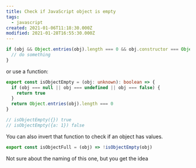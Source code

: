 ```yaml
---
title: Check if JavaScript object is empty
tags:
  - javascript
created: 2021-01-06T11:18:30.000Z
modified: 2021-01-28T16:55:30.000Z
---
```


```js
if (obj && Object.entries(obj).length === 0 && obj.constructor === Object) {
  // do something
}
```

or use a function:

```ts
export const isObjectEmpty = (obj: unknown): boolean => {
  if (obj === null || obj === undefined || obj === false) {
    return true
  }
  return Object.entries(obj).length === 0
}

// isObjectEmpty({}) true
// isObjectEmpty({a: 1}) false
```

You can also invert that function to check if an object has values.

```ts
export const isObjectFull = (obj) => !isObjectEmpty(obj)
```

Not sure about the naming of this one, but you get the idea
